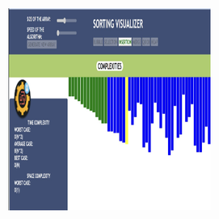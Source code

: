 
<img align = "right" alt = "Machine Learning" width = "400" height="400" src = "css/images/display.png">
